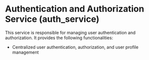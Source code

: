 # Authentication and Authorization Service (auth_service)
This service is responsible for managing user authentication and authorization. It provides the following functionalities:
- Centralized user authentication, authorization, and user profile management